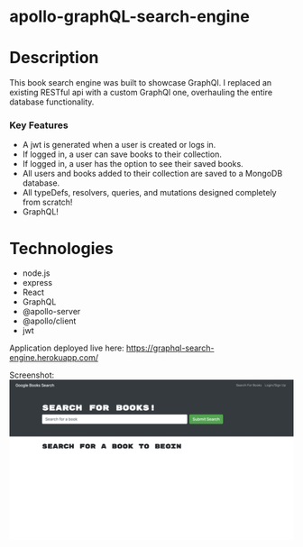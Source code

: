 # apollo-graphQL-search-engine

# Description
This book search engine was built to showcase GraphQl. I replaced an existing RESTful api with a custom GraphQl one, overhauling the entire database functionality.

### Key Features
* A jwt is generated when a user is created or logs in.
* If logged in, a user can save books to their collection.
* If logged in, a user has the option to see their saved books.
* All users and books added to their collection are saved to a MongoDB database.
* All typeDefs, resolvers, queries, and mutations designed completely from scratch!
* GraphQL!

# Technologies
* node.js
* express
* React
* GraphQL
* @apollo-server
* @apollo/client
* jwt

Application deployed live here: https://graphql-search-engine.herokuapp.com/

Screenshot:  
<img src="./images/ScreenShot.png">
